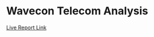 # Wavecon Telecom Analysis
[Live Report Link](https://app.powerbi.com/view?r=eyJrIjoiMmE4OGJmYmItOTY4Ny00MzI4LWE2YjYtM2FiYjcxZTNiNGRiIiwidCI6ImM2ZTU0OWIzLTVmNDUtNDAzMi1hYWU5LWQ0MjQ0ZGM1YjJjNCJ9)

